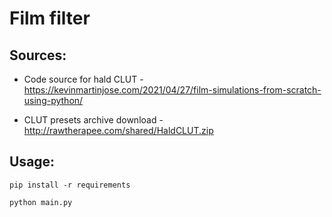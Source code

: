 # Film filter 


## Sources:

* Code source for hald CLUT - https://kevinmartinjose.com/2021/04/27/film-simulations-from-scratch-using-python/

* CLUT presets archive download - http://rawtherapee.com/shared/HaldCLUT.zip

## Usage:
```
pip install -r requirements
```
```
python main.py
```